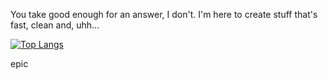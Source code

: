 You take good enough for an answer, I don't. I'm here to create stuff that's fast, clean and, uhh...

[![Top Langs](https://github-readme-stats.vercel.app/api/top-langs/?username=Zekiah-A&layout=compact&hide=shaderlab,hlsl,css,html)](https://github.com/anuraghazra/github-readme-stats)

epic

